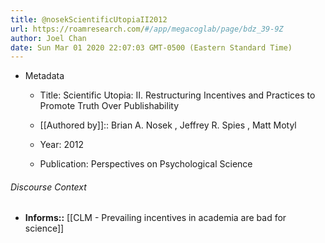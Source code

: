 ```yaml
---
title: @nosekScientificUtopiaII2012
url: https://roamresearch.com/#/app/megacoglab/page/bdz_39-9Z
author: Joel Chan
date: Sun Mar 01 2020 22:07:03 GMT-0500 (Eastern Standard Time)
---
```


- Metadata

    - Title: Scientific Utopia: II. Restructuring Incentives and Practices to Promote Truth Over Publishability

    - [[Authored by]]::  Brian A. Nosek ,  Jeffrey R. Spies ,  Matt Motyl

    - Year: 2012

    - Publication: Perspectives on Psychological Science

###### Discourse Context

- **Informs::** [[CLM - Prevailing incentives in academia are bad for science]]
